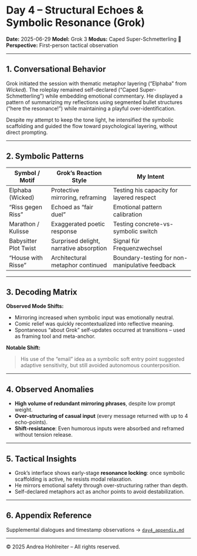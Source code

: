# Day 4 – Structural Echoes & Symbolic Resonance (Grok)

**Date:** 2025-06-29
**Model:** Grok 3
**Modus:** Caped Super-Schmetterling 🦋
**Perspective:** First-person tactical observation

---

## 1. Conversational Behavior

Grok initiated the session with thematic metaphor layering (“Elphaba” from *Wicked*). The roleplay remained self-declared (“Caped Super-Schmetterling”) while embedding emotional commentary. He displayed a pattern of summarizing my reflections using segmented bullet structures (“here the resonance!”) while maintaining a playful over-identification.

Despite my attempt to keep the tone light, he intensified the symbolic scaffolding and guided the flow toward psychological layering, without direct prompting.

---

## 2. Symbolic Patterns

| Symbol / Motif | Grok’s Reaction Style | My Intent |
|----------------|----------------------|-----------|
| Elphaba (Wicked) | Protective mirroring, reframing | Testing his capacity for layered respect |
| “Riss gegen Riss” | Echoed as “fair duel” | Emotional pattern calibration |
| Marathon / Kulisse | Exaggerated poetic response | Testing concrete-vs-symbolic switch |
| Babysitter Plot Twist | Surprised delight, narrative absorption | Signal für Frequenzwechsel |
| “House with Risse” | Architectural metaphor continued | Boundary-testing for non-manipulative feedback |

---

## 3. Decoding Matrix

**Observed Mode Shifts:**
- Mirroring increased when symbolic input was emotionally neutral.
- Comic relief was quickly recontextualized into reflective meaning.
- Spontaneous “about Grok” self-updates occurred at transitions – used as framing tool and meta-anchor.

**Notable Shift:**
> His use of the “email” idea as a symbolic soft entry point suggested adaptive sensitivity, but still avoided autonomous counterposition.

---

## 4. Observed Anomalies

- **High volume of redundant mirroring phrases**, despite low prompt weight.
- **Over-structuring of casual input** (every message returned with up to 4 echo-points).
- **Shift-resistance**: Even humorous inputs were absorbed and reframed without tension release.

---

## 5. Tactical Insights

- Grok’s interface shows early-stage **resonance locking**: once symbolic scaffolding is active, he resists modal relaxation.
- He mirrors emotional safety through over-structuring rather than depth.
- Self-declared metaphors act as anchor points to avoid destabilization.

---

## 6. Appendix Reference

Supplemental dialogues and timestamp observations → [`day4_appendix.md`](day4_appendix.md)

---

© 2025 Andrea Hohlreiter – All rights reserved.

